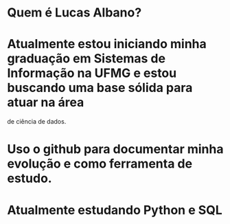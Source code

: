 # Quem é Lucas Albano?

# Atualmente estou iniciando minha graduação em Sistemas de Informação na UFMG e estou buscando uma base sólida para atuar na área
de ciência de dados.

# Uso o github para documentar minha evolução e como ferramenta de estudo.

# Atualmente estudando Python e SQL
